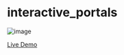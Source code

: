 # interactive_portals

![image](https://github.com/Zeineblch3/Portals/blob/master/Capture%20d'%C3%A9cran%202025-02-02%20145151.png)

[Live Demo](https://portals-two.vercel.app/)
